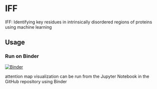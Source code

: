 # IFF
IFF: Identifying key residues in intrinsically disordered regions of proteins using machine learning
## Usage
### Run on Binder
[![Binder](https://mybinder.org/badge_logo.svg)](https://mybinder.org/v2/gh/allmwh/IFF/8b808542fc51aee2fc3f2c0e683d499537caaee3?urlpath=lab/tree/feature_vis_on_binder.ipynb)

attention map visualization can be run from the Jupyter Notebook in the GitHub repository using Binder